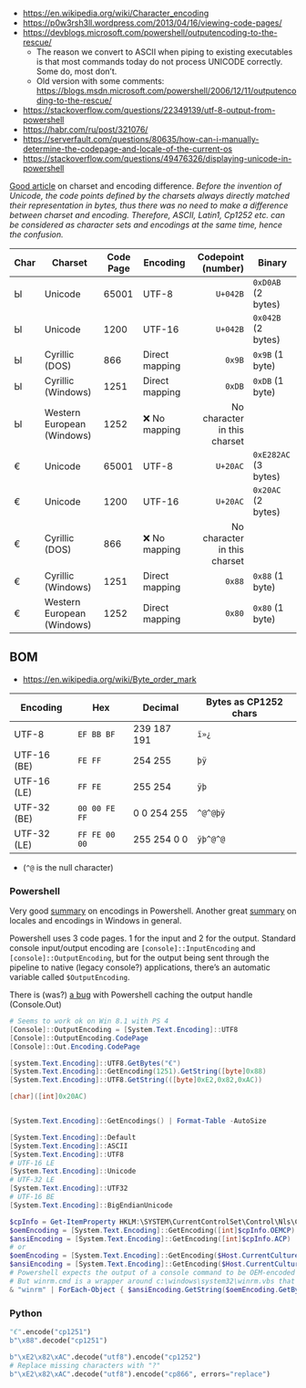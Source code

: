 * https://en.wikipedia.org/wiki/Character_encoding
* https://p0w3rsh3ll.wordpress.com/2013/04/16/viewing-code-pages/
* https://devblogs.microsoft.com/powershell/outputencoding-to-the-rescue/
    * The reason we convert to ASCII when piping to existing executables is that most commands today do not process UNICODE correctly.  Some do, most don’t. 
    * Old version with some comments: https://blogs.msdn.microsoft.com/powershell/2006/12/11/outputencoding-to-the-rescue/
* https://stackoverflow.com/questions/22349139/utf-8-output-from-powershell
* https://habr.com/ru/post/321076/
* https://serverfault.com/questions/80635/how-can-i-manually-determine-the-codepage-and-locale-of-the-current-os
* https://stackoverflow.com/questions/49476326/displaying-unicode-in-powershell


[Good article](https://medium.com/@joffrey.bion/charset-encoding-encryption-same-thing-6242c3f9da0c) on charset and encoding difference. *Before the invention of Unicode, the code points defined by the charsets always directly matched their representation in bytes, thus there was no need to make a difference between charset and encoding. Therefore, ASCII, Latin1, Cp1252 etc. can be considered as character sets and encodings at the same time, hence the confusion.*

| Char | Charset                    | Code Page | Encoding       | Codepoint<br>(number) | Binary             |
|------|----------------------------|-----------|----------------|----------------------:|--------------------|
| Ы    | Unicode                    | 65001     | UTF-8          | `U+042B`              |`0xD0AB` (2 bytes)  |
| Ы    | Unicode                    | 1200      | UTF-16         | `U+042B`              |`0x042B` (2 bytes)  |
| Ы    | Cyrillic (DOS)             | 866       | Direct mapping | `0x9B`                |`0x9B` (1 byte)     |
| Ы    | Cyrillic (Windows)         | 1251      | Direct mapping | `0xDB`                |`0xDB` (1 byte)     |
| Ы    | Western European (Windows) | 1252      | :x: No mapping | No character in this charset               |
| €    | Unicode                    | 65001     | UTF-8          | `U+20AC`              |`0xE282AC` (3 bytes)|
| €    | Unicode                    | 1200      | UTF-16         | `U+20AC`              |`0x20AC` (2 bytes)  |
| €    | Cyrillic (DOS)             | 866       | :x: No mapping | No character in this charset               |
| €    | Cyrillic (Windows)         | 1251      | Direct mapping | `0x88`                |`0x88` (1 byte)     |
| €    | Western European (Windows) | 1252      | Direct mapping | `0x80`                |`0x80` (1 byte)     |

## BOM
* https://en.wikipedia.org/wiki/Byte_order_mark

| Encoding    | Hex           | Decimal     | Bytes as CP1252 chars |
|-------------|---------------|-------------|-----------------------|
| UTF-8       | `EF BB BF`    | 239 187 191 | `ï»¿`                 |
| UTF-16 (BE) | `FE FF`	      | 254 255     | `þÿ`                  |
| UTF-16 (LE) | `FF FE`       | 255 254     | `ÿþ`                  |
| UTF-32 (BE) | `00 00 FE FF` | 0 0 254 255 | `^@^@þÿ`              |
| UTF-32 (LE) | `FF FE 00 00` | 255 254 0 0 | `ÿþ^@^@ `             |
   * (`^@` is the null character)
### Powershell

Very good [summary](https://stackoverflow.com/questions/49476326/displaying-unicode-in-powershell/49481797#49481797) on encodings in Powershell. Another great [summary](https://serverfault.com/questions/80635/how-can-i-manually-determine-the-codepage-and-locale-of-the-current-os/836221#836221) on locales and encodings in Windows in general.

Powershell uses 3 code pages. 1 for the input and 2 for the output. Standard console input/output encoding are `[console]::InputEncoding` and `[console]::OutputEncoding`, but for the output being sent through the pipeline to native (legacy console?) applications, there’s an automatic variable called `$OutputEncoding`.

There is (was?) [a bug](https://stackoverflow.com/questions/22349139/utf-8-output-from-powershell/22363632#22363632) with Powershell caching the output handle (Console.Out)
```powershell
# Seems to work ok on Win 8.1 with PS 4
[Console]::OutputEncoding = [System.Text.Encoding]::UTF8
[Console]::OutputEncoding.CodePage
[Console]::Out.Encoding.CodePage
```
```powershell
[system.Text.Encoding]::UTF8.GetBytes("€")
[System.Text.Encoding]::GetEncoding(1251).GetString([byte]0x88)
[System.Text.Encoding]::UTF8.GetString(([byte]0xE2,0x82,0xAC))

[char]([int]0x20AC)


[System.Text.Encoding]::GetEncodings() | Format-Table -AutoSize

[System.Text.Encoding]::Default
[System.Text.Encoding]::ASCII
[System.Text.Encoding]::UTF8
# UTF-16 LE
[System.Text.Encoding]::Unicode
# UTF-32 LE
[System.Text.Encoding]::UTF32
# UTF-16 BE
[System.Text.Encoding]::BigEndianUnicode

$cpInfo = Get-ItemProperty HKLM:\SYSTEM\CurrentControlSet\Control\Nls\CodePage
$oemEncoding = [System.Text.Encoding]::GetEncoding([int]$cpInfo.OEMCP)
$ansiEncoding = [System.Text.Encoding]::GetEncoding([int]$cpInfo.ACP)
# or
$oemEncoding = [System.Text.Encoding]::GetEncoding($Host.CurrentCulture.TextInfo.OEMCodePage)
$ansiEncoding = [System.Text.Encoding]::GetEncoding($Host.CurrentCulture.TextInfo.ANSICodePage)
# Powershell expects the output of a console command to be OEM-encoded and translates it to ANSI.
# But winrm.cmd is a wrapper around c:\windows\system32\winrm.vbs that already outputs ANSI text
& "winrm" | ForEach-Object { $ansiEncoding.GetString($oemEncoding.GetBytes($_)) }
```

### Python
```python
"€".encode("cp1251")
b"\x88".decode("cp1251")

b"\xE2\x82\xAC".decode("utf8").encode("cp1252")
# Replace missing characters with "?"
b"\xE2\x82\xAC".decode("utf8").encode("cp866", errors="replace")
```
